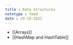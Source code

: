 ```yaml
---
title : Data Structures
notetype : feed
date : 29-10-2022
---
```


- [[Arrays]]
- [[HashMap and HashTable]]

